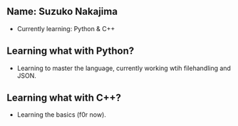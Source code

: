 ## Name: Suzuko Nakajima
- Currently learning: Python & C++
## Learning what with Python?
- Learning to master the language, currently working wtih filehandling and JSON.
## Learning what with C++?
- Learning the basics (f0r now).


<!---
Suzuko-Nakajima/Suzuko-Nakajima is a ✨ special ✨ repository because its `README.md` (this file) appears on your GitHub profile.
You can click the Preview link to take a look at your changes.
--->
